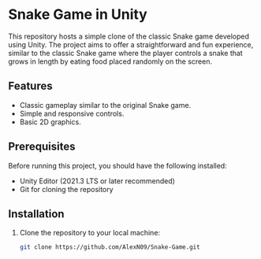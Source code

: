 # Snake Game in Unity

This repository hosts a simple clone of the classic Snake game developed using Unity. The project aims to offer a straightforward and fun experience, similar to the classic Snake game where the player controls a snake that grows in length by eating food placed randomly on the screen.

## Features

- Classic gameplay similar to the original Snake game.
- Simple and responsive controls.
- Basic 2D graphics.

## Prerequisites

Before running this project, you should have the following installed:
- Unity Editor (2021.3 LTS or later recommended)
- Git for cloning the repository

## Installation

1. Clone the repository to your local machine:
   ```bash
   git clone https://github.com/AlexN09/Snake-Game.git
